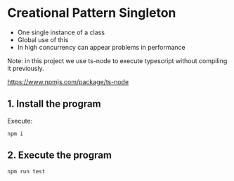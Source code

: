 # Creational Pattern Singleton

- One single instance of a class
- Global use of this
- In high concurrency can appear problems in performance

Note: in this project we use ts-node to execute typescript without compiling it previously.

https://www.npmjs.com/package/ts-node

## 1. Install the program

Execute:

```shell
npm i
```

## 2. Execute the program

```shell
npm run test
```

